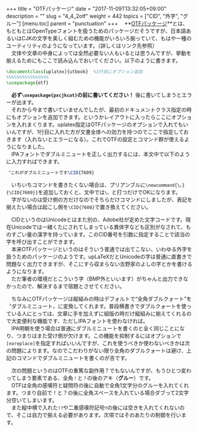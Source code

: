 +++
title = "OTFパッケージ"
date = "2017-11-09T13:32:05+09:00"
description = ""
slug = "4_4_2otf"
weight = 442
topics = ["CID", "外字", "グルー"]
[menu.toc]
    parent = "punctuation"
+++
&#x3000;**[OTFパッケージ](https://texwiki.texjp.org/?OTF)**とは、もともとはOpenTypeフォントを扱うためのパッケージだそうですが、日本語あるいはCJKの文字を美しく組むための機能がいろいろ揃っていて、もはや一種のユーティリティのようになっています。（詳しくはリンク先参照）  
　文体や文章の中身によっては全然必要ない人もいるとは思うんですが、挙動を揃えるためにもここで読み込んでおいてください。以下のように書きます。

```LaTeX
\documentclass[uplatex]{utbook}  %1行目にオプション追加
%%%%%%%%%%%%%%%%
\usepackage{otf}
```

　**必ず`\usepackage{pxcjkcat}`の前に書いてください！** 後に書いてしまうとエラーが出ます。  
　それから今まで書いていませんでしたが、最初のドキュメントクラス指定の時にもオプションを追加できます。というかレイアウトに入ったらここにオプションを入れまくります。uplatex指定はOTFパッケージのオプションで入れてもいいんですが、1行目に入れた方が文書全体への効力を持つのでここで指定しておきます（入れないとエラーになる）。これでOTFの設定とコマンド群が使えるようになりました。  
　IPAフォントでダブルミニュートを正しく出力するには、本文中で以下のように入力すればできます。

```LaTeX
〝これがダブルミニュートです\CID{7609}
```

　いちいちコマンドを書きたくない場合は、プリアンブルに<code class="language-latex">\newcommand{\〟}{\CID{7609}}</code>を追加しておくと、文中では`\〟`と打つだけでOKになります。  
　字がないのは受け側の方だけなのでそちらだけコマンドにしましたが、表記を揃えたい場合は起こし側を`\CID{7608}`で置き換えてください。

　CIDというのはUnicodeとはまた別の、Adobe社が定めた文字コードです。現在Unicodeでは一緒くたにされてしまっている異体字なども区別がなされて、ものすごい量の漢字を持っています。このCID番号を引数に指定することで該当の字を呼び出すことができます。  
　本来OTFパッケージというのはそういう普通では出てこない、いわゆる外字を扱うためのパッケージのようです。upLaTeXだとUnicodeの字は普通に直書きで問題なく出力できますが、そこにすら収まらない𠮷野家のよしの字とかを書けるようになります。  
　ただ筆者の環境だとこういう字（BMP外といいます）がちゃんと出力できなかったので、解決するまで宿題とさせてください。

　ちなみにOTFパッケージは縦組みの時はデフォルトで“全角ダブルクォート”を〝ダブルミニュート〟に変換してくれます。普段横書きでダブルクォートを使っている人にとっては、文章に手を加えずに組版の時だけ縦組みに揃えてくれるので大変便利な機能です、ただしIPAフォントを使わなければ。  
　IPA明朝を使う場合は普通にダブルミニュートを書くのと全く同じことになり、つまりはまた受け側が欠けます。この機能を抑制するにはオプションで`[noreplace]`を指定すればいいんですが、これを使うべきか使わないべきかは次の問題によります。なのでこだわりがない限り全角のダブルクォートは避け、上記のコマンドでダブルミニュートを書くのが吉です。

　次の問題というのはOTFの重篤な副作用？でもないんですが、もうひとつ変わってしまう要素である、全角`！`と`？`の後のアキ（**グルー**）です。  
　OTFは全角の感嘆符と疑問符の後に自動で全角1文字分のグルーを入れてくれます。つまり自前で！と？の後に全角スペースを入れている場合ダブって2文字分空いてしまいます。  
　また縦中横で入れた`!?`や二重感嘆符記号`‼`の後には空きを入れてくれないので、そこは自力で揃える必要があります。次項ではそのあたりの制御を行います。
